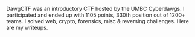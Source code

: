 DawgCTF was an introductory CTF hosted by the UMBC Cyberdawgs. I participated and ended up with 1105 points, 330th position out of 1200+ teams. I solved web, crypto, forensics, misc & reversing challenges. Here are my writeups. 
